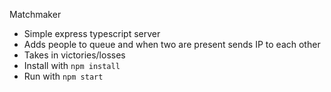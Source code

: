 Matchmaker
- Simple express typescript server
- Adds people to queue and when two are present sends IP to each other
- Takes in victories/losses
- Install with ``npm install``
- Run with ``npm start``